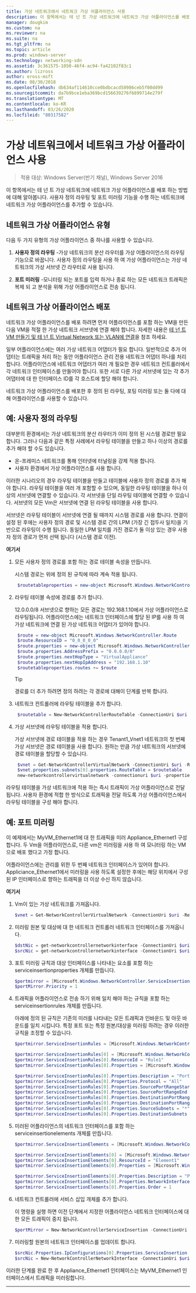 ```yaml
---
title: 가상 네트워크에서 네트워크 가상 어플라이언스 사용
description: 이 항목에서는 테 넌 트 가상 네트워크에 네트워크 가상 어플라이언스를 배포 하는 방법에 대해 알아봅니다. 사용자 정의 라우팅 및 포트 미러링 기능을 수행 하는 네트워크에 네트워크 가상 어플라이언스를 추가할 수 있습니다.
manager: dougkim
ms.custom: na
ms.reviewer: na
ms.suite: na
ms.tgt_pltfrm: na
ms.topic: article
ms.prod: windows-server
ms.technology: networking-sdn
ms.assetid: 3c361575-1050-46f4-ac94-fa42102f83c1
ms.author: lizross
author: eross-msft
ms.date: 08/30/2018
ms.openlocfilehash: db634af114610cce0bdbcacd58986ceb5f00dd99
ms.sourcegitcommit: da7b9bce1eba369bcd156639276f6899714e279f
ms.translationtype: MT
ms.contentlocale: ko-KR
ms.lasthandoff: 03/26/2020
ms.locfileid: "80317582"
---
```

# <a name="use-network-virtual-appliances-on-a-virtual-network"></a>가상 네트워크에서 네트워크 가상 어플라이언스 사용

>적용 대상: Windows Server(반기 채널), Windows Server 2016

이 항목에서는 테 넌 트 가상 네트워크에 네트워크 가상 어플라이언스를 배포 하는 방법에 대해 알아봅니다. 사용자 정의 라우팅 및 포트 미러링 기능을 수행 하는 네트워크에 네트워크 가상 어플라이언스를 추가할 수 있습니다.

## <a name="types-of-network-virtual-appliances"></a>네트워크 가상 어플라이언스 유형

다음 두 가지 유형의 가상 어플라이언스 중 하나를 사용할 수 있습니다.

1. **사용자 정의 라우팅** -가상 네트워크의 분산 라우터를 가상 어플라이언스의 라우팅 기능으로 바꿉니다.  사용자 정의 라우팅을 사용 하 여 가상 어플라이언스는 가상 네트워크의 가상 서브넷 간 라우터로 사용 됩니다.

2. **포트 미러링** -모니터링 되는 포트를 입력 하거나 종료 하는 모든 네트워크 트래픽은 복제 되 고 분석을 위해 가상 어플라이언스로 전송 됩니다. 


## <a name="deploying-a-network-virtual-appliance"></a>네트워크 가상 어플라이언스 배포

네트워크 가상 어플라이언스를 배포 하려면 먼저 어플라이언스를 포함 하는 VM을 만든 다음 VM을 적절 한 가상 네트워크 서브넷에 연결 해야 합니다. 자세한 내용은 [테 넌 트 VM 만들기 및 테 넌 트 Virtual Network 또는 VLAN에 연결](Create-a-Tenant-VM.md)을 참조 하세요.

일부 어플라이언스에는 여러 가상 네트워크 어댑터가 필요 합니다. 일반적으로 추가 어댑터는 트래픽을 처리 하는 동안 어플라이언스 관리 전용 네트워크 어댑터 하나를 처리 합니다.  어플라이언스에 네트워크 어댑터가 여러 개 필요한 경우 네트워크 컨트롤러에서 각 네트워크 인터페이스를 만들어야 합니다. 또한 서로 다른 가상 서브넷에 있는 각 추가 어댑터에 대 한 인터페이스 ID를 각 호스트에 할당 해야 합니다.

네트워크 가상 어플라이언스를 배포한 후 정의 된 라우팅, 포팅 미러링 또는 둘 다에 대해 어플라이언스를 사용할 수 있습니다. 


## <a name="example-user-defined-routing"></a>예: 사용자 정의 라우팅

대부분의 환경에서는 가상 네트워크의 분산 라우터가 이미 정의 된 시스템 경로만 필요 합니다. 그러나 다음과 같은 특정 사례에서 라우팅 테이블을 만들고 하나 이상의 경로를 추가 해야 할 수도 있습니다.

- 온-프레미스 네트워크를 통해 인터넷에 터널링을 강제 적용 합니다.
- 사용자 환경에서 가상 어플라이언스를 사용 합니다.

이러한 시나리오의 경우 라우팅 테이블을 만들고 테이블에 사용자 정의 경로를 추가 해야 합니다. 라우팅 테이블을 여러 개 포함할 수 있으며, 동일한 라우팅 테이블을 하나 이상의 서브넷에 연결할 수 있습니다. 각 서브넷을 단일 라우팅 테이블에 연결할 수 있습니다. 서브넷의 모든 Vm은 서브넷에 연결 된 라우팅 테이블을 사용 합니다.

서브넷은 라우팅 테이블이 서브넷에 연결 될 때까지 시스템 경로를 사용 합니다. 연결이 설정 된 후에는 사용자 정의 경로 및 시스템 경로 간의 LPM (가장 긴 접두사 일치)을 기반으로 라우팅이 수행 됩니다. 동일한 LPM 일치를 가진 경로가 둘 이상 있는 경우 사용자 정의 경로가 먼저 선택 됩니다 (시스템 경로 이전).
 
**여기서**

1. 모든 사용자 정의 경로를 포함 하는 경로 테이블 속성을 만듭니다.<p>시스템 경로는 위에 정의 된 규칙에 따라 계속 적용 됩니다.

   ```PowerShell
    $routetableproperties = new-object Microsoft.Windows.NetworkController.RouteTableProperties
   ```

2. 라우팅 테이블 속성에 경로를 추가 합니다.<p>12.0.0.0/8 서브넷으로 향하는 모든 경로는 192.168.1.10에서 가상 어플라이언스로 라우팅됩니다. 어플라이언스에는 네트워크 인터페이스에 할당 된 IP를 사용 하 여 가상 네트워크에 연결 된 가상 네트워크 어댑터가 있어야 합니다.

   ```PowerShell
    $route = new-object Microsoft.Windows.NetworkController.Route
    $route.ResourceID = "0_0_0_0_0"
    $route.properties = new-object Microsoft.Windows.NetworkController.RouteProperties
    $route.properties.AddressPrefix = "0.0.0.0/0"
    $route.properties.nextHopType = "VirtualAppliance"
    $route.properties.nextHopIpAddress = "192.168.1.10"
    $routetableproperties.routes += $route
   ```
   >[!TIP]
   >경로를 더 추가 하려면 정의 하려는 각 경로에 대해이 단계를 반복 합니다.

3. 네트워크 컨트롤러에 라우팅 테이블을 추가 합니다.

   ```PowerShell
    $routetable = New-NetworkControllerRouteTable -ConnectionUri $uri -ResourceId "Route1" -Properties $routetableproperties
   ```

4. 가상 서브넷에 라우팅 테이블을 적용 합니다.<p>가상 서브넷에 경로 테이블을 적용 하는 경우 Tenant1_Vnet1 네트워크의 첫 번째 가상 서브넷은 경로 테이블을 사용 합니다. 원하는 만큼 가상 네트워크의 서브넷에 경로 테이블을 할당할 수 있습니다.

   ```PowerShell
    $vnet = Get-NetworkControllerVirtualNetwork -ConnectionUri $uri -ResourceId "Tenant1_VNet1"
    $vnet.properties.subnets[0].properties.RouteTable = $routetable
    new-networkcontrollervirtualnetwork -connectionuri $uri -properties $vnet.properties -resourceId $vnet.resourceid
   ```

라우팅 테이블을 가상 네트워크에 적용 하는 즉시 트래픽이 가상 어플라이언스로 전달 됩니다. 사용자 환경에 적합 한 방식으로 트래픽을 전달 하도록 가상 어플라이언스에서 라우팅 테이블을 구성 해야 합니다.

## <a name="example-port-mirroring"></a>예: 포트 미러링

이 예제에서는 MyVM_Ethernet1에 대 한 트래픽을 미러 Appliance_Ethernet1 구성 합니다.  두 Vm을 어플라이언스로, 다른 vm은 미러링을 사용 하 여 모니터링 하는 VM으로 배포 했다고 가정 합니다. 

어플라이언스에는 관리를 위한 두 번째 네트워크 인터페이스가 있어야 합니다. Appliciance_Ethernet1에서 미러링을 사용 하도록 설정한 후에는 해당 위치에서 구성 된 IP 인터페이스로 향하는 트래픽을 더 이상 수신 하지 않습니다.


**여기서**

1. Vm이 있는 가상 네트워크를 가져옵니다.

   ```PowerShell
   $vnet = Get-NetworkControllerVirtualNetwork -ConnectionUri $uri -ResourceId "Tenant1_VNet1"
   ```

2. 미러링 원본 및 대상에 대 한 네트워크 컨트롤러 네트워크 인터페이스를 가져옵니다.

   ```PowerShell
   $dstNic = get-networkcontrollernetworkinterface -ConnectionUri $uri -ResourceId "Appliance_Ethernet1"
   $srcNic = get-networkcontrollernetworkinterface -ConnectionUri $uri -ResourceId "MyVM_Ethernet1"
   ```

3. 포트 미러링 규칙과 대상 인터페이스를 나타내는 요소를 포함 하는 serviceinsertionproperties 개체를 만듭니다.

   ```PowerShell
   $portmirror = [Microsoft.Windows.NetworkController.ServiceInsertionProperties]::new()
   $portMirror.Priority = 1
   ```

4. 트래픽을 어플라이언스로 전송 하기 위해 일치 해야 하는 규칙을 포함 하는 serviceinsertionrules 개체를 만듭니다.<p>아래에 정의 된 규칙은 기존의 미러를 나타내는 모든 트래픽과 인바운드 및 아웃 바운드를 일치 시킵니다.  특정 포트 또는 특정 원본/대상을 미러링 하려는 경우 이러한 규칙을 조정할 수 있습니다.

   ```PowerShell
   $portmirror.ServiceInsertionRules = [Microsoft.Windows.NetworkController.ServiceInsertionRule[]]::new(1)

   $portmirror.ServiceInsertionRules[0] = [Microsoft.Windows.NetworkController.ServiceInsertionRule]::new()
   $portmirror.ServiceInsertionRules[0].ResourceId = "Rule1"
   $portmirror.ServiceInsertionRules[0].Properties = [Microsoft.Windows.NetworkController.ServiceInsertionRuleProperties]::new()

   $portmirror.ServiceInsertionRules[0].Properties.Description = "Port Mirror Rule"
   $portmirror.ServiceInsertionRules[0].Properties.Protocol = "All"
   $portmirror.ServiceInsertionRules[0].Properties.SourcePortRangeStart = "0"
   $portmirror.ServiceInsertionRules[0].Properties.SourcePortRangeEnd = "65535"
   $portmirror.ServiceInsertionRules[0].Properties.DestinationPortRangeStart = "0"
   $portmirror.ServiceInsertionRules[0].Properties.DestinationPortRangeEnd = "65535"
   $portmirror.ServiceInsertionRules[0].Properties.SourceSubnets = "*"
   $portmirror.ServiceInsertionRules[0].Properties.DestinationSubnets = "*"
   ```

5. 미러된 어플라이언스의 네트워크 인터페이스를 포함 하는 serviceinsertionelements 개체를 만듭니다.

   ```PowerShell
   $portmirror.ServiceInsertionElements = [Microsoft.Windows.NetworkController.ServiceInsertionElement[]]::new(1)

   $portmirror.ServiceInsertionElements[0] = [Microsoft.Windows.NetworkController.ServiceInsertionElement]::new()
   $portmirror.ServiceInsertionElements[0].ResourceId = "Element1"
   $portmirror.ServiceInsertionElements[0].Properties = [Microsoft.Windows.NetworkController.ServiceInsertionElementProperties]::new()

   $portmirror.ServiceInsertionElements[0].Properties.Description = "Port Mirror Element"
   $portmirror.ServiceInsertionElements[0].Properties.NetworkInterface = $dstNic
   $portmirror.ServiceInsertionElements[0].Properties.Order = 1
   ```

6. 네트워크 컨트롤러에 서비스 삽입 개체를 추가 합니다.<p>이 명령을 실행 하면 이전 단계에서 지정한 어플라이언스 네트워크 인터페이스에 대 한 모든 트래픽이 중지 됩니다.

   ```PowerShell
   $portMirror = New-NetworkControllerServiceInsertion -ConnectionUri $uri -Properties $portmirror -ResourceId "MirrorAll"
   ```

7. 미러링할 원본의 네트워크 인터페이스를 업데이트 합니다.

   ```PowerShell
   $srcNic.Properties.IpConfigurations[0].Properties.ServiceInsertion = $portMirror
   $srcNic = New-NetworkControllerNetworkInterface -ConnectionUri $uri  -Properties $srcNic.Properties -ResourceId $srcNic.ResourceId
   ```

이러한 단계를 완료 한 후 Appliance_Ethernet1 인터페이스는 MyVM_Ethernet1 인터페이스에서 트래픽을 미러링합니다.
 
---